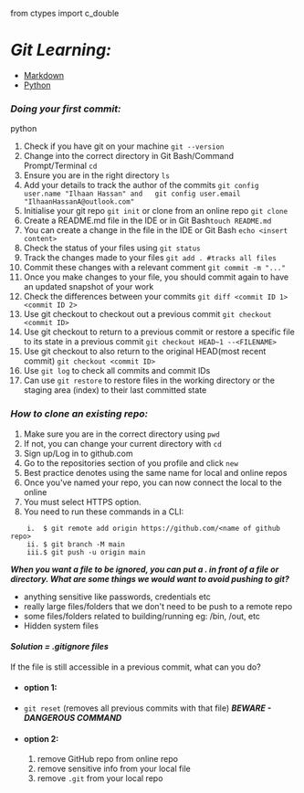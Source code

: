 from ctypes import c_double

# *Git Learning:*

* [Markdown](../learning_markdown/README)
* [Python](../learning_python/README.md)
### *Doing your first commit:*
python


1. Check if you have git on your machine `git --version`
2. Change into the correct directory in Git Bash/Command Prompt/Terminal `cd`
3. Ensure you are in the right directory `ls`
4. Add your details to track the author of the commits `git config user.name "Ilhaan Hassan" and  
    git config user.email "IlhaanHassanA@outlook.com"`
4. Initialise your git repo `git init` or clone from an online repo `git clone`
5. Create a README.md file in the IDE or in Git Bash`touch README.md`
6. You can create a change in the file in the IDE or Git Bash `echo <insert content>`
7. Check the status of your files using `git status`
8. Track the changes made to your files `git add . #tracks all files`
9. Commit these changes with a relevant comment `git commit -m "..."`
10. Once you make changes to your file, you should commit again to have an updated snapshot of your work
11. Check the differences between your commits `git diff <commit ID 1> <commit ID 2>`
12. Use git checkout to checkout out a previous commit `git checkout <commit ID>`
13. Use git checkout to return to a previous commit or restore a specific file to its state in a previous commit `git checkout HEAD~1 --<FILENAME>`
14. Use git checkout to also return to the original HEAD(most recent commit) `git checkout <commit ID>`
15. Use `git log` to check all commits and commit IDs
16. Can use `git restore` to restore files in the working directory or the staging area (index) to their last committed state



### *How to clone an existing repo:*

1. Make sure you are in the correct directory using `pwd`
2. If not, you can change your current directory with `cd`
3. Sign up/Log in to github.com
4. Go to the repositories section of you profile and click `new`
5. Best practice denotes using the same name for local and online repos
6. Once you've named your repo, you can now connect the local to the online
7. You must select HTTPS option.
8. You need to run these commands in a CLI:
```commandline
    i.  $ git remote add origin https://github.com/<name of github repo>
    ii. $ git branch -M main
    iii.$ git push -u origin main
```
    
***When you want a file to be ignored, you can put a . in front of a file or directory.
What are some things we would want to avoid pushing to git?***
- anything sensitive like passwords, credentials etc
- really large files/folders that we don't need to be push to a remote repo
- some files/folders related to building/running eg: /bin, /out, etc
- Hidden system files
#### *Solution = .gitignore files*
If the file is still accessible in a previous commit, what can you do?
- #### option 1:
- ```git reset``` (removes all previous commits with that file) ***BEWARE - DANGEROUS COMMAND***
- #### option 2:
  1. remove GitHub repo from online repo
  2. remove sensitive info from your local file
  3. remove ```.git``` from your local repo


